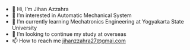 - 👋 Hi, I’m Jihan Azzahra
- 👀 I’m interested in Automatic Mechanical System
- 🌱 I’m currently learning Mechatronics Engineering at Yogyakarta State University
- 💞️ I’m looking to continue my study at overseas
- 📫 How to reach me jihanzzahra27@gmai.com

<!---
jihanazz/jihanazz is a ✨ special ✨ repository because its `README.md` (this file) appears on your GitHub profile.
You can click the Preview link to take a look at your changes.
--->
